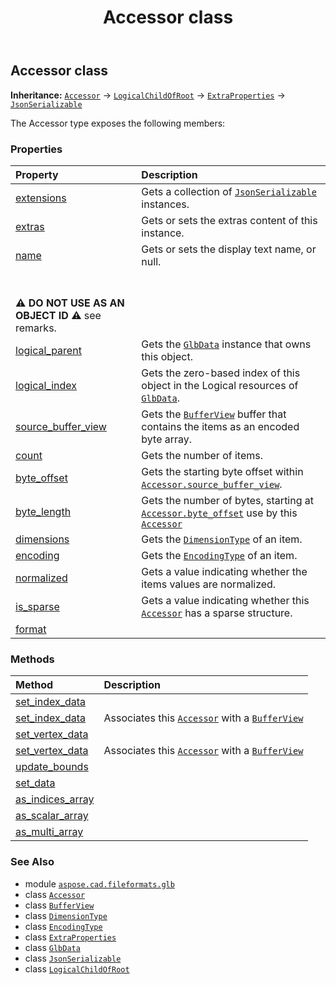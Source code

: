 ﻿---
title: Accessor class
second_title: Aspose.CAD for Python via .NET API References
description: 
type: docs
weight: 10
url: /python-net/aspose.cad.fileformats.glb/accessor/
is_root: false
---

## Accessor class



**Inheritance:** [`Accessor`](/cad/python-net/aspose.cad.fileformats.glb/accessor) → 
[`LogicalChildOfRoot`](/cad/python-net/aspose.cad.fileformats.glb/logicalchildofroot) → 
[`ExtraProperties`](/cad/python-net/aspose.cad.fileformats.glb/extraproperties) → 
[`JsonSerializable`](/cad/python-net/aspose.cad.fileformats.glb.io/jsonserializable)



The Accessor type exposes the following members:

### Properties
| Property | Description |
| :- | :- |
| [extensions](/cad/python-net/aspose.cad.fileformats.glb/accessor/extensions) | Gets a collection of [`JsonSerializable`](/cad/python-net/aspose.cad.fileformats.glb.io/jsonserializable) instances. |
| [extras](/cad/python-net/aspose.cad.fileformats.glb/accessor/extras) | Gets or sets the extras content of this instance. |
| [name](/cad/python-net/aspose.cad.fileformats.glb/accessor/name) | Gets or sets the display text name, or null.<br/><br/>**⚠️ DO NOT USE AS AN OBJECT ID ⚠️**  see remarks. |
| [logical_parent](/cad/python-net/aspose.cad.fileformats.glb/accessor/logical_parent) | Gets the [`GlbData`](/cad/python-net/aspose.cad.fileformats.glb/glbdata) instance that owns this object. |
| [logical_index](/cad/python-net/aspose.cad.fileformats.glb/accessor/logical_index) | Gets the zero-based index of this object in the Logical resources of [`GlbData`](/cad/python-net/aspose.cad.fileformats.glb/glbdata). |
| [source_buffer_view](/cad/python-net/aspose.cad.fileformats.glb/accessor/source_buffer_view) | Gets the [`BufferView`](/cad/python-net/aspose.cad.fileformats.glb/bufferview) buffer that contains the items as an encoded byte array. |
| [count](/cad/python-net/aspose.cad.fileformats.glb/accessor/count) | Gets the number of items. |
| [byte_offset](/cad/python-net/aspose.cad.fileformats.glb/accessor/byte_offset) | Gets the starting byte offset within [`Accessor.source_buffer_view`](/cad/python-net/aspose.cad.fileformats.glb/accessor#source_buffer_view). |
| [byte_length](/cad/python-net/aspose.cad.fileformats.glb/accessor/byte_length) | Gets the number of bytes, starting at [`Accessor.byte_offset`](/cad/python-net/aspose.cad.fileformats.glb/accessor#byte_offset) use by this [`Accessor`](/cad/python-net/aspose.cad.fileformats.glb/accessor) |
| [dimensions](/cad/python-net/aspose.cad.fileformats.glb/accessor/dimensions) | Gets the [`DimensionType`](/cad/python-net/aspose.cad.fileformats.glb/dimensiontype) of an item. |
| [encoding](/cad/python-net/aspose.cad.fileformats.glb/accessor/encoding) | Gets the [`EncodingType`](/cad/python-net/aspose.cad.fileformats.glb/encodingtype) of an item. |
| [normalized](/cad/python-net/aspose.cad.fileformats.glb/accessor/normalized) | Gets a value indicating whether the items values are normalized. |
| [is_sparse](/cad/python-net/aspose.cad.fileformats.glb/accessor/is_sparse) | Gets a value indicating whether this [`Accessor`](/cad/python-net/aspose.cad.fileformats.glb/accessor) has a sparse structure. |
| [format](/cad/python-net/aspose.cad.fileformats.glb/accessor/format) |  |


### Methods
| Method | Description |
| :- | :- |
| [set_index_data](/cad/python-net/aspose.cad.fileformats.glb/accessor/set_index_data/#aspose.cad.fileformats.glb.memory.MemoryAccessor) |  |
| [set_index_data](/cad/python-net/aspose.cad.fileformats.glb/accessor/set_index_data/#aspose.cad.fileformats.glb.BufferView-int-int-aspose.cad.fileformats.glb.IndexEncodingType) | Associates this [`Accessor`](/cad/python-net/aspose.cad.fileformats.glb/accessor) with a [`BufferView`](/cad/python-net/aspose.cad.fileformats.glb/bufferview) |
| [set_vertex_data](/cad/python-net/aspose.cad.fileformats.glb/accessor/set_vertex_data/#aspose.cad.fileformats.glb.memory.MemoryAccessor) |  |
| [set_vertex_data](/cad/python-net/aspose.cad.fileformats.glb/accessor/set_vertex_data/#aspose.cad.fileformats.glb.BufferView-int-int-aspose.cad.fileformats.glb.DimensionType-aspose.cad.fileformats.glb.EncodingType-bool) | Associates this [`Accessor`](/cad/python-net/aspose.cad.fileformats.glb/accessor) with a [`BufferView`](/cad/python-net/aspose.cad.fileformats.glb/bufferview) |
| [update_bounds](/cad/python-net/aspose.cad.fileformats.glb/accessor/update_bounds/#) |  |
| [set_data](/cad/python-net/aspose.cad.fileformats.glb/accessor/set_data/#aspose.cad.fileformats.glb.BufferView-int-int-aspose.cad.fileformats.glb.DimensionType-aspose.cad.fileformats.glb.EncodingType-Nullable<bool>) |  |
| [as_indices_array](/cad/python-net/aspose.cad.fileformats.glb/accessor/as_indices_array/#) |  |
| [as_scalar_array](/cad/python-net/aspose.cad.fileformats.glb/accessor/as_scalar_array/#) |  |
| [as_multi_array](/cad/python-net/aspose.cad.fileformats.glb/accessor/as_multi_array/#int) |  |



### See Also
* module [`aspose.cad.fileformats.glb`](..)
* class [`Accessor`](/cad/python-net/aspose.cad.fileformats.glb/accessor)
* class [`BufferView`](/cad/python-net/aspose.cad.fileformats.glb/bufferview)
* class [`DimensionType`](/cad/python-net/aspose.cad.fileformats.glb/dimensiontype)
* class [`EncodingType`](/cad/python-net/aspose.cad.fileformats.glb/encodingtype)
* class [`ExtraProperties`](/cad/python-net/aspose.cad.fileformats.glb/extraproperties)
* class [`GlbData`](/cad/python-net/aspose.cad.fileformats.glb/glbdata)
* class [`JsonSerializable`](/cad/python-net/aspose.cad.fileformats.glb.io/jsonserializable)
* class [`LogicalChildOfRoot`](/cad/python-net/aspose.cad.fileformats.glb/logicalchildofroot)
